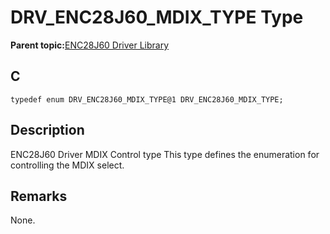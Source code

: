 # DRV\_ENC28J60\_MDIX\_TYPE Type

**Parent topic:**[ENC28J60 Driver Library](GUID-58EA08F2-E38D-48FD-BD75-C2972C0EE761.md)

## C

```
typedef enum DRV_ENC28J60_MDIX_TYPE@1 DRV_ENC28J60_MDIX_TYPE; 
```

## Description

ENC28J60 Driver MDIX Control type This type defines the enumeration for controlling the MDIX select.

## Remarks

None.

